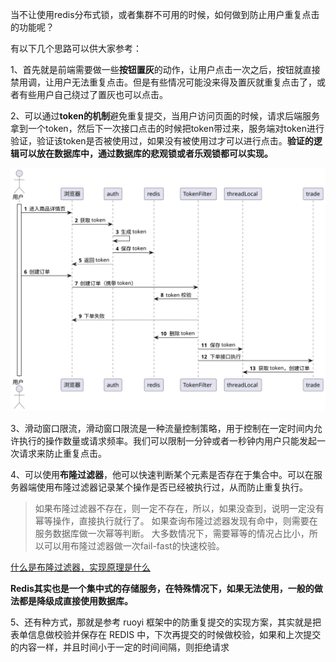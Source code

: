 当不让使用redis分布式锁，或者集群不可用的时候，如何做到防止用户重复点击的功能呢？  

有以下几个思路可以供大家参考：  

1、首先就是前端需要做一些**按钮置灰**的动作，让用户点击一次之后，按钮就直接禁用调，让用户无法重复点击。但是有些情况可能没来得及置灰就重复点击了，或者有些用户自己绕过了置灰也可以点击。  

2、可以通过**token的机制**避免重复提交，当用户访问页面的时候，请求后端服务拿到一个token，然后下一次接口点击的时候把token带过来，服务端对token进行验证，验证该token是否被使用过，如果没有被使用过才可以进行点击。**验证的逻辑可以放在数据库中，通过数据库的悲观锁或者乐观锁都可以实现。** 

![img](assets/af4611b18cd246a9f169355fa74f22ee.svg) 

3、滑动窗口限流，滑动窗口限流是一种流量控制策略，用于控制在一定时间内允许执行的操作数量或请求频率。我们可以限制一分钟或者一秒钟内用户只能发起一次请求来防止重复点击。 

4、可以使用**布隆过滤器**，他可以快速判断某个元素是否存在于集合中。可以在服务器端使用布隆过滤器记录某个操作是否已经被执行过，从而防止重复执行。 

> 如果布隆过滤器不存在，则一定不存在，所以，如果没查到，说明一定没有幂等操作，直接执行就行了。 如果查询布隆过滤器发现有命中，则需要在服务数据库做一次幂等判断。 大多数情况下，需要幂等的情况占比小，所以可以用布隆过滤器做一次fail-fast的快速校验。 

[什么是布隆过滤器，实现原理是什么](什么是布隆过滤器实现原理是什么.md)

**Redis其实也是一个集中式的存储服务，在特殊情况下，如果无法使用，一般的做法都是降级成直接使用数据库。** 

5、还有种方式，那就是参考 ruoyi 框架中的防重复提交的实现方案，其实就是把表单信息做校验并保存在 REDIS 中，下次再提交的时候做校验，如果和上次提交的内容一样，并且时间小于一定的时间间隔，则拒绝请求